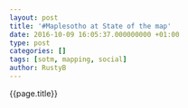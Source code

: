 ```yaml
---
layout: post
title: '#Maplesotho at State of the map'
date: 2016-10-09 16:05:37.000000000 +01:00
type: post
categories: []
tags: [sotm, mapping, social]
author: RustyB
---
```


{{page.title}}
